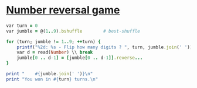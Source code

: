 [1]: http://rosettacode.org/wiki/Number_reversal_game

# [Number reversal game][1]

```ruby
var turn = 0
var jumble = @(1..9).bshuffle        # best-shuffle

for (turn; jumble != 1..9; ++turn) {
    printf("%2d: %s - Flip how many digits ? ", turn, jumble.join(' '))
    var d = read(Number) \\ break
    jumble[0 .. d-1] = [jumble[0 .. d-1]].reverse...
}

print "    #{jumble.join(' ')}\n"
print "You won in #{turn} turns.\n"
```
